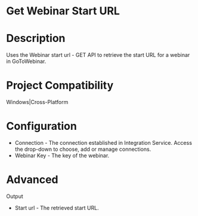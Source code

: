 ﻿# Get Webinar Start URL

# Description

Uses the Webinar start url -
                    GET API to retrieve the start URL for a webinar in GoToWebinar.

# Project Compatibility

Windows|Cross-Platform

# Configuration

* Connection - The connection established in Integration Service. Access the drop-down to choose, add or manage connections.
* Webinar Key - The key of the webinar.

# Advanced

Output

* Start url - The retrieved start URL.
